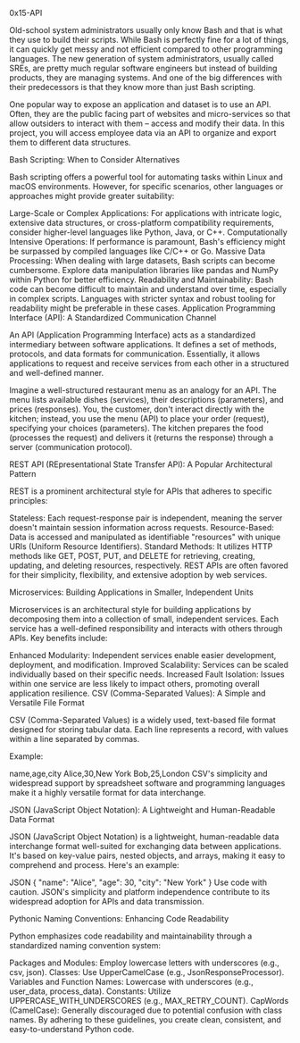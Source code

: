 0x15-API

Old-school system administrators usually only know Bash and that is what they use to build their scripts. While Bash is perfectly fine for a lot of things, it can quickly get messy and not efficient compared to other programming languages. The new generation of system administrators, usually called SREs, are pretty much regular software engineers but instead of building products, they are managing systems. And one of the big differences with their predecessors is that they know more than just Bash scripting.

One popular way to expose an application and dataset is to use an API. Often, they are the public facing part of websites and micro-services so that allow outsiders to interact with them – access and modify their data. In this project, you will access employee data via an API to organize and export them to different data structures.

Bash Scripting: When to Consider Alternatives

Bash scripting offers a powerful tool for automating tasks within Linux and macOS environments. However, for specific scenarios, other languages or approaches might provide greater suitability:

Large-Scale or Complex Applications: For applications with intricate logic, extensive data structures, or cross-platform compatibility requirements, consider higher-level languages like Python, Java, or C++.
Computationally Intensive Operations: If performance is paramount, Bash's efficiency might be surpassed by compiled languages like C/C++ or Go.
Massive Data Processing: When dealing with large datasets, Bash scripts can become cumbersome. Explore data manipulation libraries like pandas and NumPy within Python for better efficiency.
Readability and Maintainability: Bash code can become difficult to maintain and understand over time, especially in complex scripts. Languages with stricter syntax and robust tooling for readability might be preferable in these cases.
Application Programming Interface (API): A Standardized Communication Channel

An API (Application Programming Interface) acts as a standardized intermediary between software applications. It defines a set of methods, protocols, and data formats for communication. Essentially, it allows applications to request and receive services from each other in a structured and well-defined manner.

Imagine a well-structured restaurant menu as an analogy for an API. The menu lists available dishes (services), their descriptions (parameters), and prices (responses). You, the customer, don't interact directly with the kitchen; instead, you use the menu (API) to place your order (request), specifying your choices (parameters). The kitchen prepares the food (processes the request) and delivers it (returns the response) through a server (communication protocol).

REST API (REpresentational State Transfer API): A Popular Architectural Pattern

REST is a prominent architectural style for APIs that adheres to specific principles:

Stateless: Each request-response pair is independent, meaning the server doesn't maintain session information across requests.
Resource-Based: Data is accessed and manipulated as identifiable "resources" with unique URIs (Uniform Resource Identifiers).
Standard Methods: It utilizes HTTP methods like GET, POST, PUT, and DELETE for retrieving, creating, updating, and deleting resources, respectively.
REST APIs are often favored for their simplicity, flexibility, and extensive adoption by web services.

Microservices: Building Applications in Smaller, Independent Units

Microservices is an architectural style for building applications by decomposing them into a collection of small, independent services. Each service has a well-defined responsibility and interacts with others through APIs. Key benefits include:

Enhanced Modularity: Independent services enable easier development, deployment, and modification.
Improved Scalability: Services can be scaled individually based on their specific needs.
Increased Fault Isolation: Issues within one service are less likely to impact others, promoting overall application resilience.
CSV (Comma-Separated Values): A Simple and Versatile File Format

CSV (Comma-Separated Values) is a widely used, text-based file format designed for storing tabular data. Each line represents a record, with values within a line separated by commas.

Example:

name,age,city
Alice,30,New York
Bob,25,London
CSV's simplicity and widespread support by spreadsheet software and programming languages make it a highly versatile format for data interchange.

JSON (JavaScript Object Notation): A Lightweight and Human-Readable Data Format

JSON (JavaScript Object Notation) is a lightweight, human-readable data interchange format well-suited for exchanging data between applications. It's based on key-value pairs, nested objects, and arrays, making it easy to comprehend and process. Here's an example:

JSON
{
  "name": "Alice",
  "age": 30,
  "city": "New York"
}
Use code with caution.
JSON's simplicity and platform independence contribute to its widespread adoption for APIs and data transmission.

Pythonic Naming Conventions: Enhancing Code Readability

Python emphasizes code readability and maintainability through a standardized naming convention system:

Packages and Modules: Employ lowercase letters with underscores (e.g., csv, json).
Classes: Use UpperCamelCase (e.g., JsonResponseProcessor).
Variables and Function Names: Lowercase with underscores (e.g., user_data, process_data).
Constants: Utilize UPPERCASE_WITH_UNDERSCORES (e.g., MAX_RETRY_COUNT).
CapWords (CamelCase): Generally discouraged due to potential confusion with class names.
By adhering to these guidelines, you create clean, consistent, and easy-to-understand Python code.
